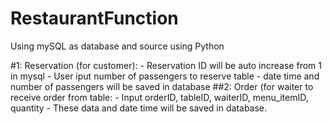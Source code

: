 # RestaurantFunction
Using mySQL as database and source using Python

#1: Reservation (for customer):
    - Reservation ID will be auto increase from 1 in mysql
    - User iput number of passengers to reserve table
    - date time and number of passengers will be saved in database
##2: Order (for waiter to receive order from table:
    - Input orderID, tableID, waiterID, menu_itemID, quantity
    - These data and date time will be saved in database. 
    
